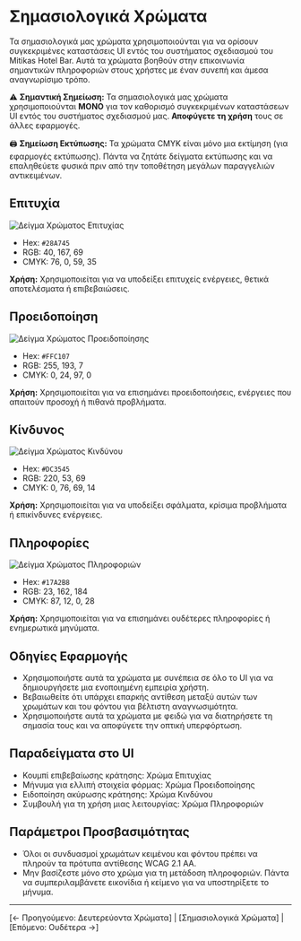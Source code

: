 # Σημασιολογικά Χρώματα

Τα σημασιολογικά μας χρώματα χρησιμοποιούνται για να ορίσουν συγκεκριμένες καταστάσεις UI εντός του συστήματος σχεδιασμού του Mitikas Hotel Bar. Αυτά τα χρώματα βοηθούν στην επικοινωνία σημαντικών πληροφοριών στους χρήστες με έναν συνεπή και άμεσα αναγνωρίσιμο τρόπο.

⚠️ **Σημαντική Σημείωση:** Τα σημασιολογικά μας χρώματα χρησιμοποιούνται **ΜΟΝΟ** για τον καθορισμό συγκεκριμένων καταστάσεων UI εντός του συστήματος σχεδιασμού μας. **Αποφύγετε τη χρήση** τους σε άλλες εφαρμογές.

🖨️ **Σημείωση Εκτύπωσης:** Τα χρώματα CMYK είναι μόνο μια εκτίμηση (για εφαρμογές εκτύπωσης). Πάντα να ζητάτε δείγματα εκτύπωσης και να επαληθεύετε φυσικά πριν από την τοποθέτηση μεγάλων παραγγελιών αντικειμένων.

## Επιτυχία

![Δείγμα Χρώματος Επιτυχίας](διαδρομή/προς/δείγμα-επιτυχίας.jpg)

- Hex: `#28A745`
- RGB: 40, 167, 69
- CMYK: 76, 0, 59, 35

**Χρήση:** Χρησιμοποιείται για να υποδείξει επιτυχείς ενέργειες, θετικά αποτελέσματα ή επιβεβαιώσεις.

## Προειδοποίηση

![Δείγμα Χρώματος Προειδοποίησης](διαδρομή/προς/δείγμα-προειδοποίησης.jpg)

- Hex: `#FFC107`
- RGB: 255, 193, 7
- CMYK: 0, 24, 97, 0

**Χρήση:** Χρησιμοποιείται για να επισημάνει προειδοποιήσεις, ενέργειες που απαιτούν προσοχή ή πιθανά προβλήματα.

## Κίνδυνος

![Δείγμα Χρώματος Κινδύνου](διαδρομή/προς/δείγμα-κινδύνου.jpg)

- Hex: `#DC3545`
- RGB: 220, 53, 69
- CMYK: 0, 76, 69, 14

**Χρήση:** Χρησιμοποιείται για να υποδείξει σφάλματα, κρίσιμα προβλήματα ή επικίνδυνες ενέργειες.

## Πληροφορίες

![Δείγμα Χρώματος Πληροφοριών](διαδρομή/προς/δείγμα-πληροφοριών.jpg)

- Hex: `#17A2B8`
- RGB: 23, 162, 184
- CMYK: 87, 12, 0, 28

**Χρήση:** Χρησιμοποιείται για να επισημάνει ουδέτερες πληροφορίες ή ενημερωτικά μηνύματα.

## Οδηγίες Εφαρμογής

- Χρησιμοποιήστε αυτά τα χρώματα με συνέπεια σε όλο το UI για να δημιουργήσετε μια ενοποιημένη εμπειρία χρήστη.
- Βεβαιωθείτε ότι υπάρχει επαρκής αντίθεση μεταξύ αυτών των χρωμάτων και του φόντου για βέλτιστη αναγνωσιμότητα.
- Χρησιμοποιήστε αυτά τα χρώματα με φειδώ για να διατηρήσετε τη σημασία τους και να αποφύγετε την οπτική υπερφόρτωση.

## Παραδείγματα στο UI

- Κουμπί επιβεβαίωσης κράτησης: Χρώμα Επιτυχίας
- Μήνυμα για ελλιπή στοιχεία φόρμας: Χρώμα Προειδοποίησης
- Ειδοποίηση ακύρωσης κράτησης: Χρώμα Κινδύνου
- Συμβουλή για τη χρήση μιας λειτουργίας: Χρώμα Πληροφοριών

## Παράμετροι Προσβασιμότητας

- Όλοι οι συνδυασμοί χρωμάτων κειμένου και φόντου πρέπει να πληρούν τα πρότυπα αντίθεσης WCAG 2.1 AA.
- Μην βασίζεστε μόνο στο χρώμα για τη μετάδοση πληροφοριών. Πάντα να συμπεριλαμβάνετε εικονίδια ή κείμενο για να υποστηρίξετε το μήνυμα.

---

[← Προηγούμενο: Δευτερεύοντα Χρώματα] | [Σημασιολογικά Χρώματα] | [Επόμενο: Ουδέτερα →]